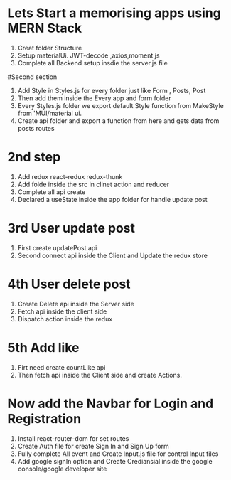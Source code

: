#  Lets Start a memorising apps using MERN Stack
1. Creat folder Structure
2. Setup materialUi. JWT-decode ,axios,moment js
3. Complete all  Backend setup insdie the server.js file

#Second section

1. Add Style in Styles.js for every folder just like Form , Posts, Post
2. Then add them inside the  Every app and form folder
3. Every Styles.js folder we export default  Style function from  MakeStyle from 'MUI/material ui.
4. Create api folder and export a function from here and gets data from posts routes

# 2nd step
 
1. Add redux react-redux redux-thunk
2. Add folde inside the src in clinet action and reducer 
3. Complete all api create
4. Declared a useState inside the app folder for handle update post

# 3rd User update post

1. First create updatePost api
2. Second connect api inside the Client and Update the redux store

# 4th User delete post

1. Create Delete api inside the Server side
2. Fetch api inside the  client side
3. Dispatch action inside the redux 

# 5th Add like

1. Firt need create  countLike api
2. Then fetch api inside the Client side and create Actions.



# Now add the Navbar for Login and Registration

1. Install react-router-dom for set routes
2. Create Auth file for create Sign In and Sign Up form
3. Fully complete All event and Create Input.js file for control Input files
4. Add google signIn option and Create Crediansial inside the google console/google developer site

